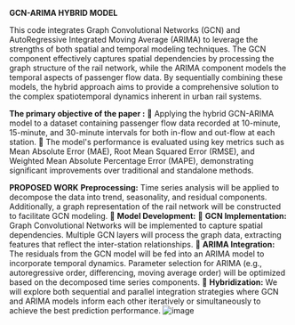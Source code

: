 ****GCN-ARIMA HYBRID MODEL****

This code integrates Graph Convolutional Networks (GCN) and AutoRegressive Integrated Moving Average (ARIMA) to leverage the strengths of both spatial and temporal modeling techniques. 
The GCN component effectively captures spatial dependencies by processing the graph structure of the rail network, while the ARIMA component models the temporal aspects of passenger flow data. 
By sequentially combining these models, the hybrid approach aims to provide a comprehensive solution to the complex spatiotemporal dynamics inherent in urban rail systems.

**The primary objective of the paper :**
 Applying the hybrid GCN-ARIMA model to a dataset containing passenger flow data recorded at 10-minute, 15-minute, and 30-minute intervals for both in-flow and out-flow at each station. 
 The model's performance is evaluated using key metrics such as Mean Absolute Error (MAE), Root Mean Squared Error (RMSE), and Weighted Mean Absolute Percentage Error (MAPE), demonstrating significant improvements over traditional and standalone methods.

****PROPOSED WORK****
**Preprocessing:** Time series analysis will be applied to decompose the data into trend, seasonality, and residual components. Additionally, a graph representation of the rail network will be constructed to facilitate GCN modeling.
 **Model Development:**
 **GCN Implementation:** Graph Convolutional Networks will be implemented to capture spatial dependencies. Multiple GCN layers will process the graph data, extracting features that reflect the inter-station 
relationships.
 **ARIMA Integration:** The residuals from the GCN model will be fed into an ARIMA model to incorporate temporal dynamics. Parameter selection for ARIMA (e.g., autoregressive order, differencing, moving average order) will be optimized based on the decomposed time series components.
 **Hybridization:** We will explore both sequential and parallel integration strategies where GCN and ARIMA models inform each other iteratively or simultaneously to achieve the best prediction performance.
![image](https://github.com/user-attachments/assets/bfda854f-1c9e-42a2-b059-cf0665b994c9)


